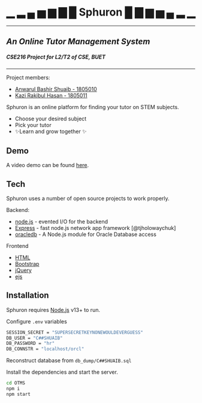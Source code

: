 # ▁ ▂ ▄ ▅ ▆ ▇ █ Sphuron █ ▇ ▆ ▅ ▄ ▂ ▁
___
## _An Online Tutor Management System_
##### CSE216 Project for L2/T2 of CSE, BUET
___
Project members:
 - [Anwarul Bashir Shuaib - 1805010](https://github.com/shuaibw/)
 - [Kazi Rakibul Hasan - 1805011](https://github.com/UserSudoName/)
 
Sphuron is an online platform for finding your tutor on STEM subjects.

- Choose your desired subject
- Pick your tutor
- ✨Learn and grow together ✨      

## Demo
A video demo can be found [here](https://drive.google.com/file/d/1q71UoBh5sMf1lcr7WJ2DsyUjSZ4pTwPh/view).

## Tech

Sphuron uses a number of open source projects to work properly.

Backend:
- [node.js] - evented I/O for the backend
- [Express] - fast node.js network app framework [@tjholowaychuk]
- [oracledb] - A Node.js module for Oracle Database access

Frontend
- [HTML]
- [Bootstrap](https://getbootstrap.com/)
- [jQuery]
- [ejs]

## Installation

Sphuron requires [Node.js](https://nodejs.org/) v13+ to run.

Configure `.env` variables
```sh
SESSION_SECRET = "SUPERSECRETKEYNONEWOULDEVERGUESS"
DB_USER = "C##SHUAIB"
DB_PASSWORD = "hr"
DB_CONNSTR = "localhost/orcl"
```
Reconstruct database from `db_dump/C##SHUAIB.sql`

Install the dependencies and start the server.

```sh
cd OTMS
npm i
npm start
```

[//]: # (These are reference links used in the body of this note and get stripped out when the markdown processor does its job. There is no need to format nicely because it shouldn't be seen. Thanks SO - http://stackoverflow.com/questions/4823468/store-comments-in-markdown-syntax)

   [oracledb]: <https://www.npmjs.com/package/oracledb>
   [ejs]: <https://ejs.co/>
   [HTML]: <https://html.com/>
   [node.js]: <http://nodejs.org>
   [CSS]: <https://developer.mozilla.org/en-US/docs/Web/CSS>
   [jQuery]: <http://jquery.com>
   [express]: <http://expressjs.com>
   [NodeJS]: <https://nodejs.org/en/>
